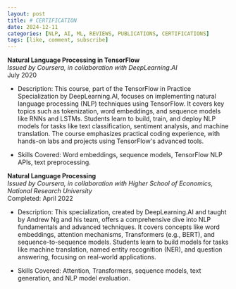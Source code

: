 ```yaml
---
layout: post
title: # CERTIFICATION
date: 2024-12-11
categories: [NLP, AI, ML, REVIEWS, PUBLICATIONS, CERTIFICATIONS]
tags: [like, comment, subscribe]
---
```




**Natural Language Processing in TensorFlow**  
*Issued by Coursera, in collaboration with DeepLearning.AI*  
July 2020 

- Description: This course, part of the TensorFlow in Practice Specialization by DeepLearning.AI, focuses on implementing natural language processing (NLP) techniques using TensorFlow. It covers key topics such as tokenization, word embeddings, and sequence models like RNNs and LSTMs. Students learn to build, train, and deploy NLP models for tasks like text classification, sentiment analysis, and machine translation. The course emphasizes practical coding experience, with hands-on labs and projects using TensorFlow's advanced tools.

- Skills Covered: Word embeddings, sequence models, TensorFlow NLP APIs, text preprocessing.

**Natural Language Processing**  
*Issued by Coursera, in collaboration with Higher School of Economics, National Research University*  
Completed: April 2022  

- Description: This specialization, created by DeepLearning.AI and taught by Andrew Ng and his team, offers a comprehensive dive into NLP fundamentals and advanced techniques. It covers concepts like word embeddings, attention mechanisms, Transformers (e.g., BERT), and sequence-to-sequence models. Students learn to build models for tasks like machine translation, named entity recognition (NER), and question answering, focusing on real-world applications.

- Skills Covered: Attention, Transformers, sequence models, text generation, and NLP model evaluation.

